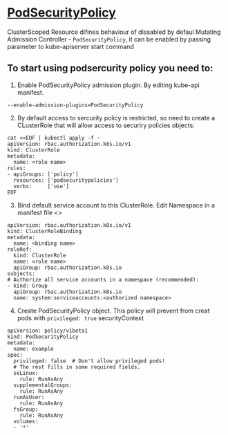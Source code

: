 # [PodSecurityPolicy](https://kubernetes.io/docs/concepts/security/pod-security-policy/) 
 
 ClusterScoped Resource difines behaviour of dissabled by defaul Mutating Admission Controller - `PodSecurityPolicy`, it can be enabled by passing parameter to kube-apiserver start command


## To start using podsercurity policy you need to:
1. Enable PodSecurityPolicy admission plugin. By editing kube-api manifest.
```
--enable-admission-plugins=PodSecurityPolicy
```
2. By default access to sercurity policy is restricted, so need to create a CLusterRole that will allow access to securiry policies objects:
```
cat <<EOF | kubectl apply -f -
apiVersion: rbac.authorization.k8s.io/v1
kind: ClusterRole
metadata:
  name: <role name>
rules:
- apiGroups: ['policy']
  resources: ['podsecuritypolicies']
  verbs:     ['use']
EOF
```
3. Bind default service account to this ClusterRole. Edit Namespace in a manifest file  <<authorized namespace>>
```
apiVersion: rbac.authorization.k8s.io/v1
kind: ClusterRoleBinding
metadata:
  name: <binding name>
roleRef:
  kind: ClusterRole
  name: <role name>
  apiGroup: rbac.authorization.k8s.io
subjects:
# Authorize all service accounts in a namespace (recommended):
- kind: Group
  apiGroup: rbac.authorization.k8s.io
  name: system:serviceaccounts:<authorized namespace>

```
4. Create PodSecurityPolicy object. This policy will prevent from creat pods with `privileged: true` securityContext
```
apiVersion: policy/v1beta1
kind: PodSecurityPolicy
metadata:
  name: example
spec:
  privileged: false  # Don't allow privileged pods!
  # The rest fills in some required fields.
  seLinux:
    rule: RunAsAny
  supplementalGroups:
    rule: RunAsAny
  runAsUser:
    rule: RunAsAny
  fsGroup:
    rule: RunAsAny
  volumes:
  - '*'
```
